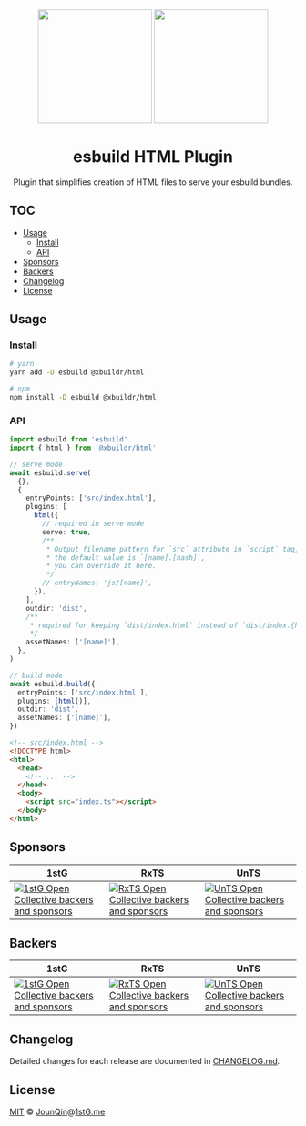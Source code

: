 <div align="center">
  <img width="200" height="200" src="https://worldvectorlogo.com/logos/html5.svg">
  <a href="https://github.com/evanw/esbuild">
    <img width="200" height="200"
      src="https://esbuild.github.io/favicon.svg">
  </a>
  <h1>esbuild HTML Plugin</h1>
  <p>Plugin that simplifies creation of HTML files to serve your esbuild bundles.</p>
</div>

## TOC <!-- omit in toc -->

- [Usage](#usage)
  - [Install](#install)
  - [API](#api)
- [Sponsors](#sponsors)
- [Backers](#backers)
- [Changelog](#changelog)
- [License](#license)

## Usage

### Install

```sh
# yarn
yarn add -D esbuild @xbuildr/html

# npm
npm install -D esbuild @xbuildr/html
```

### API

```ts
import esbuild from 'esbuild'
import { html } from '@xbuildr/html'

// serve mode
await esbuild.serve(
  {},
  {
    entryPoints: ['src/index.html'],
    plugins: [
      html({
        // required in serve mode
        serve: true,
        /**
         * Output filename pattern for `src` attribute in `script` tag,
         * the default value is `[name].[hash]`,
         * you can override it here.
         */
        // entryNames: 'js/[name]',
      }),
    ],
    outdir: 'dist',
    /**
     * required for keeping `dist/index.html` instead of `dist/index.{hash}.html`
     */
    assetNames: ['[name]'],
  },
)

// build mode
await esbuild.build({
  entryPoints: ['src/index.html'],
  plugins: [html()],
  outdir: 'dist',
  assetNames: ['[name]'],
})
```

```html
<!-- src/index.html -->
<!DOCTYPE html>
<html>
  <head>
    <!-- ... -->
  </head>
  <body>
    <script src="index.ts"></script>
  </body>
</html>
```

## Sponsors

| 1stG                                                                                                                               | RxTS                                                                                                                               | UnTS                                                                                                                               |
| ---------------------------------------------------------------------------------------------------------------------------------- | ---------------------------------------------------------------------------------------------------------------------------------- | ---------------------------------------------------------------------------------------------------------------------------------- |
| [![1stG Open Collective backers and sponsors](https://opencollective.com/1stG/organizations.svg)](https://opencollective.com/1stG) | [![RxTS Open Collective backers and sponsors](https://opencollective.com/rxts/organizations.svg)](https://opencollective.com/rxts) | [![UnTS Open Collective backers and sponsors](https://opencollective.com/unts/organizations.svg)](https://opencollective.com/unts) |

## Backers

| 1stG                                                                                                                             | RxTS                                                                                                                             | UnTS                                                                                                                             |
| -------------------------------------------------------------------------------------------------------------------------------- | -------------------------------------------------------------------------------------------------------------------------------- | -------------------------------------------------------------------------------------------------------------------------------- |
| [![1stG Open Collective backers and sponsors](https://opencollective.com/1stG/individuals.svg)](https://opencollective.com/1stG) | [![RxTS Open Collective backers and sponsors](https://opencollective.com/rxts/individuals.svg)](https://opencollective.com/rxts) | [![UnTS Open Collective backers and sponsors](https://opencollective.com/unts/individuals.svg)](https://opencollective.com/unts) |

## Changelog

Detailed changes for each release are documented in [CHANGELOG.md](./CHANGELOG.md).

## License

[MIT][] © [JounQin][]@[1stG.me][]

[1stg.me]: https://www.1stg.me
[jounqin]: https://github.com/JounQin
[mit]: http://opensource.org/licenses/MIT
